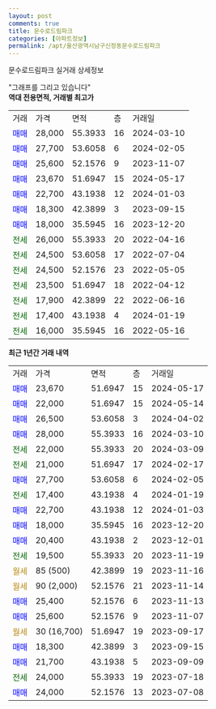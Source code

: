 ```yaml
---
layout: post
comments: true
title: 문수로드림파크
categories: [아파트정보]
permalink: /apt/울산광역시남구신정동문수로드림파크
---
```


문수로드림파크 실거래 상세정보

<script type="text/javascript">
  google.charts.load('current', {'packages':['line', 'corechart']});
  google.charts.setOnLoadCallback(drawChart);

  function drawChart() {
    var data = new google.visualization.DataTable();
    data.addColumn('date', '거래일');
    data.addColumn('number', "매매");
    data.addColumn('number', "전세");
    data.addColumn('number', "전매");

    data.addRows([[new Date(Date.parse("2024-05-17")), 23670, null, null], [new Date(Date.parse("2024-05-14")), 22000, null, null], [new Date(Date.parse("2024-04-02")), 26500, null, null], [new Date(Date.parse("2024-03-10")), 28000, null, null], [new Date(Date.parse("2024-03-09")), null, 22000, null], [new Date(Date.parse("2024-02-17")), null, 21000, null], [new Date(Date.parse("2024-02-05")), 27700, null, null], [new Date(Date.parse("2024-01-19")), null, 17400, null], [new Date(Date.parse("2024-01-03")), 22700, null, null], [new Date(Date.parse("2023-12-20")), 18000, null, null], [new Date(Date.parse("2023-12-01")), 20400, null, null], [new Date(Date.parse("2023-11-19")), null, 19500, null], [new Date(Date.parse("2023-11-16")), null, null, null], [new Date(Date.parse("2023-11-14")), null, null, null], [new Date(Date.parse("2023-11-13")), 25400, null, null], [new Date(Date.parse("2023-11-07")), 25600, null, null], [new Date(Date.parse("2023-09-17")), null, null, null], [new Date(Date.parse("2023-09-15")), 18300, null, null], [new Date(Date.parse("2023-09-09")), 21700, null, null], [new Date(Date.parse("2023-07-18")), null, 24000, null], [new Date(Date.parse("2023-07-08")), 24000, null, null]]);

    var options = {
      hAxis: {
        format: 'yyyy/MM/dd'
      },    
      lineWidth: 0,
      pointsVisible: true,    
      title: '최근 1년간 유형별 실거래가 분포',
      legend: { position: 'bottom' }
    };

    var formatter = new google.visualization.NumberFormat({pattern:'###,###'} );
    formatter.format(data, 1);
    formatter.format(data, 2);
    
    setTimeout(function() {
        var chart = new google.visualization.LineChart(document.getElementById('columnchart_material'));
        chart.draw(data, (options));
        document.getElementById('loading').style.display = 'none';
    }, 200);
  }
</script>


<div id="loading" style="z-index:20; display: block; margin-left: 0px">"그래프를 그리고 있습니다"</div>
<div id="columnchart_material" style="width: 95%; margin-left: 0px; display: block"></div>
<!-- contents start -->
<b>역대 전용면적, 거래별 최고가</b>
<table class="sortable">
    <tr>
      <td>거래</td>
      <td>가격</td>
      <td>면적</td>
      <td>층</td>
      <td>거래일</td>
    </tr>
        <tr>
          <td><a style="color: blue">매매</a></td>
          <td>28,000</td>
          <td>55.3933</td>
          <td>16</td>
          <td>2024-03-10</td>
        </tr>            <tr>
          <td><a style="color: blue">매매</a></td>
          <td>27,700</td>
          <td>53.6058</td>
          <td>6</td>
          <td>2024-02-05</td>
        </tr>            <tr>
          <td><a style="color: blue">매매</a></td>
          <td>25,600</td>
          <td>52.1576</td>
          <td>9</td>
          <td>2023-11-07</td>
        </tr>            <tr>
          <td><a style="color: blue">매매</a></td>
          <td>23,670</td>
          <td>51.6947</td>
          <td>15</td>
          <td>2024-05-17</td>
        </tr>            <tr>
          <td><a style="color: blue">매매</a></td>
          <td>22,700</td>
          <td>43.1938</td>
          <td>12</td>
          <td>2024-01-03</td>
        </tr>            <tr>
          <td><a style="color: blue">매매</a></td>
          <td>18,300</td>
          <td>42.3899</td>
          <td>3</td>
          <td>2023-09-15</td>
        </tr>            <tr>
          <td><a style="color: blue">매매</a></td>
          <td>18,000</td>
          <td>35.5945</td>
          <td>16</td>
          <td>2023-12-20</td>
        </tr>        
        <tr>
              <td><a style="color: darkgreen">전세</a></td>
              <td>26,000</td>
              <td>55.3933</td>
              <td>20</td>
              <td>2022-04-16</td>
            </tr>            <tr>
              <td><a style="color: darkgreen">전세</a></td>
              <td>24,500</td>
              <td>53.6058</td>
              <td>17</td>
              <td>2022-07-04</td>
            </tr>            <tr>
              <td><a style="color: darkgreen">전세</a></td>
              <td>24,500</td>
              <td>52.1576</td>
              <td>23</td>
              <td>2022-05-05</td>
            </tr>            <tr>
              <td><a style="color: darkgreen">전세</a></td>
              <td>23,500</td>
              <td>51.6947</td>
              <td>18</td>
              <td>2022-04-12</td>
            </tr>            <tr>
              <td><a style="color: darkgreen">전세</a></td>
              <td>17,900</td>
              <td>42.3899</td>
              <td>22</td>
              <td>2022-06-16</td>
            </tr>            <tr>
              <td><a style="color: darkgreen">전세</a></td>
              <td>17,400</td>
              <td>43.1938</td>
              <td>4</td>
              <td>2024-01-19</td>
            </tr>            <tr>
              <td><a style="color: darkgreen">전세</a></td>
              <td>16,000</td>
              <td>35.5945</td>
              <td>16</td>
              <td>2022-05-16</td>
            </tr>        
    
</table>

<b>최근 1년간 거래 내역</b>

<table class="sortable">
    <tr>
      <td>거래</td>
      <td>가격</td>
      <td>면적</td>
      <td>층</td>
      <td>거래일</td>
    </tr>
    <tr>
      <td><a style="color: blue">매매</a></td>
      <td>23,670</td>
      <td>51.6947</td>
      <td>15</td>
      <td>2024-05-17</td>
    </tr>          <tr>
      <td><a style="color: blue">매매</a></td>
      <td>22,000</td>
      <td>51.6947</td>
      <td>15</td>
      <td>2024-05-14</td>
    </tr>          <tr>
      <td><a style="color: blue">매매</a></td>
      <td>26,500</td>
      <td>53.6058</td>
      <td>3</td>
      <td>2024-04-02</td>
    </tr>          <tr>
      <td><a style="color: blue">매매</a></td>
      <td>28,000</td>
      <td>55.3933</td>
      <td>16</td>
      <td>2024-03-10</td>
    </tr>          <tr>
      <td><a style="color: darkgreen">전세</a></td>
      <td>22,000</td>
      <td>55.3933</td>
      <td>20</td>
      <td>2024-03-09</td>
    </tr>          <tr>
      <td><a style="color: darkgreen">전세</a></td>
      <td>21,000</td>
      <td>51.6947</td>
      <td>17</td>
      <td>2024-02-17</td>
    </tr>          <tr>
      <td><a style="color: blue">매매</a></td>
      <td>27,700</td>
      <td>53.6058</td>
      <td>6</td>
      <td>2024-02-05</td>
    </tr>          <tr>
      <td><a style="color: darkgreen">전세</a></td>
      <td>17,400</td>
      <td>43.1938</td>
      <td>4</td>
      <td>2024-01-19</td>
    </tr>          <tr>
      <td><a style="color: blue">매매</a></td>
      <td>22,700</td>
      <td>43.1938</td>
      <td>12</td>
      <td>2024-01-03</td>
    </tr>          <tr>
      <td><a style="color: blue">매매</a></td>
      <td>18,000</td>
      <td>35.5945</td>
      <td>16</td>
      <td>2023-12-20</td>
    </tr>          <tr>
      <td><a style="color: blue">매매</a></td>
      <td>20,400</td>
      <td>43.1938</td>
      <td>2</td>
      <td>2023-12-01</td>
    </tr>          <tr>
      <td><a style="color: darkgreen">전세</a></td>
      <td>19,500</td>
      <td>55.3933</td>
      <td>20</td>
      <td>2023-11-19</td>
    </tr>          <tr>
      <td><a style="color: darkgoldenrod">월세</a></td>
      <td>85 (500)</td>
      <td>42.3899</td>
      <td>19</td>
      <td>2023-11-16</td>
    </tr>          <tr>
      <td><a style="color: darkgoldenrod">월세</a></td>
      <td>90 (2,000)</td>
      <td>52.1576</td>
      <td>21</td>
      <td>2023-11-14</td>
    </tr>          <tr>
      <td><a style="color: blue">매매</a></td>
      <td>25,400</td>
      <td>52.1576</td>
      <td>6</td>
      <td>2023-11-13</td>
    </tr>          <tr>
      <td><a style="color: blue">매매</a></td>
      <td>25,600</td>
      <td>52.1576</td>
      <td>9</td>
      <td>2023-11-07</td>
    </tr>          <tr>
      <td><a style="color: darkgoldenrod">월세</a></td>
      <td>30 (16,700)</td>
      <td>51.6947</td>
      <td>19</td>
      <td>2023-09-17</td>
    </tr>          <tr>
      <td><a style="color: blue">매매</a></td>
      <td>18,300</td>
      <td>42.3899</td>
      <td>3</td>
      <td>2023-09-15</td>
    </tr>          <tr>
      <td><a style="color: blue">매매</a></td>
      <td>21,700</td>
      <td>43.1938</td>
      <td>5</td>
      <td>2023-09-09</td>
    </tr>          <tr>
      <td><a style="color: darkgreen">전세</a></td>
      <td>24,000</td>
      <td>55.3933</td>
      <td>19</td>
      <td>2023-07-18</td>
    </tr>          <tr>
      <td><a style="color: blue">매매</a></td>
      <td>24,000</td>
      <td>52.1576</td>
      <td>13</td>
      <td>2023-07-08</td>
    </tr>      </table>
<!-- contents end -->    

